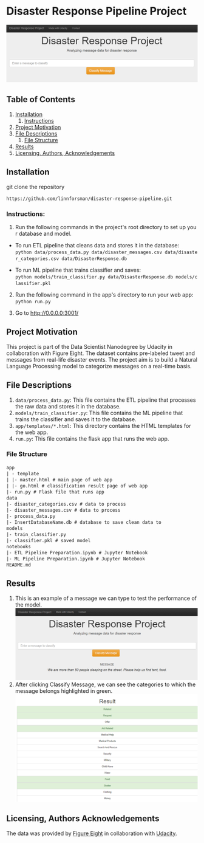 # Disaster Response Pipeline Project
![Intro Picture](app/static/Disaster_Project.png)

## Table of Contents
1. [Installation](#installation)
	1. [Instructions](#instructions)
2. [Project Motivation](#project-motivation)
3. [File Descriptions](#file-descriptions)
	1. [File Structure](#file-structure)
4. [Results](#results)
5. [Licensing, Authors, Acknowledgements](#licensing-authors-acknowledgements)

## Installation
git clone the repository
```
https://github.com/linnforsman/disaster-response-pipeline.git
```
### Instructions:
1. Run the following commands in the project's root directory to set up your database and model.
 - To run ETL pipeline that cleans data and stores it in the database: `python data/process_data.py data/disaster_messages.csv data/disaster_categories.csv data/DisasterResponse.db`

 - To run ML pipeline that trains classifier and saves: `python models/train_classifier.py data/DisasterResponse.db models/classifier.pkl`

2. Run the following command in the app's directory to run your web app: `python run.py`

3. Go to http://0.0.0.0:3001/

## Project Motivation
This project is part of the Data Scientist Nanodegree by Udacity in collaboration with Figure Eight. The dataset contains pre-labeled tweet and messages from real-life disaster events. The project aim is to build a Natural Language Processing model to categorize messages on a real-time basis.
## File Descriptions
1. ``data/process_data.py``: This file contains the ETL pipeline that processes the raw data and stores it in the database.
2. ``models/train_classifier.py``: This file contains the ML pipeline that trains the classifier and saves it to the database.
3. ``app/templates/*.html``: This directory contains the HTML templates for the web app.
4. ``run.py``: This file contains the flask app that runs the web app.
### File Structure
``` 
app
| - template
| |- master.html # main page of web app
| |- go.html # classification result page of web app
|- run.py # Flask file that runs app
data
|- disaster_categories.csv # data to process
|- disaster_messages.csv # data to process
|- process_data.py
|- InsertDatabaseName.db # database to save clean data to
models
|- train_classifier.py
|- classifier.pkl # saved model
notebooks
|- ETL Pipeline Preparation.ipynb # Jupyter Notebook
|- ML Pipeline Preparation.ipynb # Jupyter Notebook
README.md

```

## Results
1. This is an example of a message we can type to test the performance of the model.
![Disaster Response Pipeline](app/static/Disaster_R_Project_test1.png)
2. After clicking Classify Message, we can see the categories to which the message belongs highlighted in green.
![Disaster Response Pipeline](app/static/Result_Disaster_2.png)
## Licensing, Authors Acknowledgements
The data was provided by [Figure Eight](https://appen.com) in collaboration with [Udacity]().
